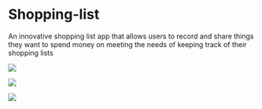 # Shopping-list
An innovative shopping list app that allows users to record and share things they want to spend money on meeting the needs of keeping track of their shopping lists  

<a href="https://codeclimate.com/github/codeclimate/codeclimate"><img src="https://codeclimate.com/github/codeclimate/codeclimate/badges/gpa.svg" /></a>

<a href="https://codeclimate.com/github/codeclimate/codeclimate/coverage"><img src="https://codeclimate.com/github/codeclimate/codeclimate/badges/coverage.svg" /></a>

<a href="https://codeclimate.com/github/codeclimate/codeclimate"><img src="https://codeclimate.com/github/codeclimate/codeclimate/badges/issue_count.svg" /></a>